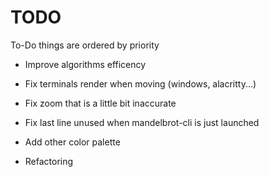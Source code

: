 # TODO

To-Do things are ordered by priority

- Improve algorithms efficency

- Fix terminals render when moving  (windows, alacritty...)

- Fix zoom that is a little bit inaccurate

- Fix last line unused when mandelbrot-cli is just launched

- Add other color palette

- Refactoring
